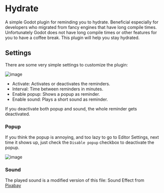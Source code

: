 # Hydrate
A simple Godot plugin for reminding you to hydrate. Beneficial especially for developers who migrated from fancy engines that have long compile times. Unfortunately Godot does not have long compile times or other features for you to have a coffee break. This plugin will help you stay hydrated.

## Settings
There are some very simple settings to customize the plugin:

![image](https://github.com/starcin/hydrate-plugin/assets/62737425/5c41fe7e-c7dc-485d-ba3d-6d4281bcdc3b)

- Activate: Activates or deactivates the reminders.
- Interval: Time between reminders in minutes.
- Enable popup: Shows a popup as reminder.
- Enable sound: Plays a short sound as reminder.

If you deactivate both popup and sound, the whole reminder gets deactivated.

### Popup
If you think the popup is annoying, and too lazy to go to Editor Settings, next time it shows up, just check the `Disable popup` checkbox to deactivate the popup.

![image](https://github.com/starcin/hydrate-plugin/assets/62737425/27e6eefd-aeb9-447e-87d0-03b93c97a0b4)

### Sound
The played sound is a modified version of this file:
Sound Effect from <a href="https://pixabay.com/sound-effects/sfx-water-drops-80153/">Pixabay</a>
